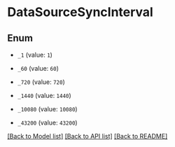 # DataSourceSyncInterval

## Enum


* `_1` (value: `1`)

* `_60` (value: `60`)

* `_720` (value: `720`)

* `_1440` (value: `1440`)

* `_10080` (value: `10080`)

* `_43200` (value: `43200`)


[[Back to Model list]](../README.md#documentation-for-models) [[Back to API list]](../README.md#documentation-for-api-endpoints) [[Back to README]](../README.md)


